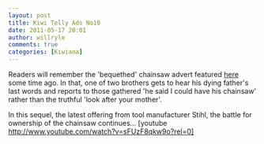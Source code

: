 ```yaml
---
layout: post
title: Kiwi Telly Ads No10
date: 2011-05-17 20:01
author: willryle
comments: true
categories: [Kiwiana]
---
```

Readers will remember the 'bequethed' chainsaw advert featured <a title="Kiwi Telly Ads No2" href="http://willryle.wordpress.com/2009/08/09/kiwi-telly-ads/" target="_blank">here</a> some time ago. In that, one of two brothers gets to hear his dying father's last words and reports to those gathered 'he said I could have his chainsaw' rather than the truthful 'look after your mother'.

In this sequel, the latest offering from tool manufacturer Stihl, the battle for ownership of the chainsaw continues...
[youtube http://www.youtube.com/watch?v=sFUzF8qkw9o?rel=0]
